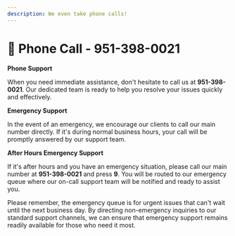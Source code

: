 ```yaml
---
description: We even take phone calls!
---
```


# 📱 Phone Call - 951-398-0021

**Phone Support**

When you need immediate assistance, don't hesitate to call us at **951-398-0021**. Our dedicated team is ready to help you resolve your issues quickly and effectively.

**Emergency Support**

In the event of an emergency, we encourage our clients to call our main number directly. If it's during normal business hours, your call will be promptly answered by our support team.

**After Hours Emergency Support**

If it's after hours and you have an emergency situation, please call our main number at **951-398-0021** and press **9**. You will be routed to our emergency queue where our on-call support team will be notified and ready to assist you.

Please remember, the emergency queue is for urgent issues that can't wait until the next business day. By directing non-emergency inquiries to our standard support channels, we can ensure that emergency support remains readily available for those who need it most.
